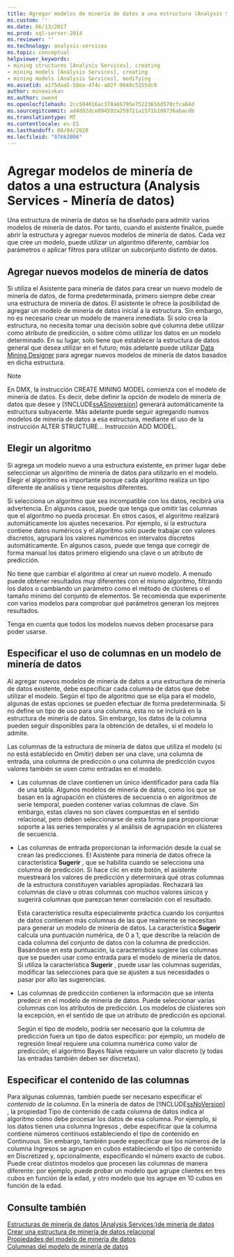 ```yaml
---
title: Agregar modelos de minería de datos a una estructura (Analysis Services-minería de datos) | Microsoft Docs
ms.custom: ''
ms.date: 06/13/2017
ms.prod: sql-server-2014
ms.reviewer: ''
ms.technology: analysis-services
ms.topic: conceptual
helpviewer_keywords:
- mining structures [Analysis Services], creating
- mining models [Analysis Services], creating
- mining models [Analysis Services], modifying
ms.assetid: a175daa5-58ea-474c-a82f-9648c5155dc8
author: minewiskan
ms.author: owend
ms.openlocfilehash: 2cc504016ac378a66795e7522365bd570cfca84d
ms.sourcegitcommit: ad4d92dce894592a259721a1571b1d8736abacdb
ms.translationtype: MT
ms.contentlocale: es-ES
ms.lasthandoff: 08/04/2020
ms.locfileid: "87663806"
---
```

# <a name="add-mining-models-to-a-structure-analysis-services---data-mining"></a>Agregar modelos de minería de datos a una estructura (Analysis Services - Minería de datos)
  Una estructura de minería de datos se ha diseñado para admitir varios modelos de minería de datos. Por tanto, cuando el asistente finalice, puede abrir la estructura y agregar nuevos modelos de minería de datos. Cada vez que cree un modelo, puede utilizar un algoritmo diferente, cambiar los parámetros o aplicar filtros para utilizar un subconjunto distinto de datos.  
  
## <a name="adding-new-mining-models"></a>Agregar nuevos modelos de minería de datos  
 Si utiliza el Asistente para minería de datos para crear un nuevo modelo de minería de datos, de forma predeterminada, primero siempre debe crear una estructura de minería de datos. El asistente le ofrece la posibilidad de agregar un modelo de minería de datos inicial a la estructura. Sin embargo, no es necesario crear un modelo de manera inmediata. Si solo crea la estructura, no necesita tomar una decisión sobre qué columna debe utilizar como atributo de predicción, o sobre cómo utilizar los datos en un modelo determinado. En su lugar, solo tiene que establecer la estructura de datos general que desea utilizar en el futuro; más adelante puede utilizar [Data Mining Designer](data-mining-designer.md) para agregar nuevos modelos de minería de datos basados en dicha estructura.  
  
> [!NOTE]  
>  En DMX, la instrucción CREATE MINING MODEL comienza con el modelo de minería de datos. Es decir, debe definir la opción de modelo de minería de datos que desee y [!INCLUDE[ssASnoversion](../../includes/ssasnoversion-md.md)] generará automáticamente la estructura subyacente. Más adelante puede seguir agregando nuevos modelos de minería de datos a esa estructura, mediante el uso de la instrucción ALTER STRUCTURE... Instrucción ADD MODEL.  
  
## <a name="choosing-an-algorithm"></a>Elegir un algoritmo  
 Si agrega un modelo nuevo a una estructura existente, en primer lugar debe seleccionar un algoritmo de minería de datos para utilizarlo en el modelo. Elegir el algoritmo es importante porque cada algoritmo realiza un tipo diferente de análisis y tiene requisitos diferentes.  
  
 Si selecciona un algoritmo que sea incompatible con los datos, recibirá una advertencia. En algunos casos, puede que tenga que omitir las columnas que el algoritmo no pueda procesar. En otros casos, el algoritmo realizará automáticamente los ajustes necesarios. Por ejemplo, si la estructura contiene datos numéricos y el algoritmo solo puede trabajar con valores discretos, agrupará los valores numéricos en intervalos discretos automáticamente. En algunos casos, puede que tenga que corregir de forma manual los datos primero eligiendo una clave o un atributo de predicción.  
  
 No tiene que cambiar el algoritmo al crear un nuevo modelo. A menudo puede obtener resultados muy diferentes con el mismo algoritmo, filtrando los datos o cambiando un parámetro como el método de clústeres o el tamaño mínimo del conjunto de elementos. Se recomienda que experimente con varios modelos para comprobar qué parámetros generan los mejores resultados.  
  
 Tenga en cuenta que todos los modelos nuevos deben procesarse para poder usarse.  
  
## <a name="specifying-the-usage-of-columns-in-a-new-mining-model"></a>Especificar el uso de columnas en un modelo de minería de datos  
 Al agregar nuevos modelos de minería de datos a una estructura de minería de datos existente, debe especificar cada columna de datos que debe utilizar el modelo. Según el tipo de algoritmo que se elija para el modelo, algunas de estas opciones se pueden efectuar de forma predeterminada. Si no define un tipo de uso para una columna, esta no se incluirá en la estructura de minería de datos. Sin embargo, los datos de la columna pueden seguir disponibles para la obtención de detalles, si el modelo lo admite.  
  
 Las columnas de la estructura de minería de datos que utiliza el modelo (si no está establecido en Omitir) deben ser una clave, una columna de entrada, una columna de predicción o una columna de predicción cuyos valores también se usen como entradas en el modelo.  
  
-   Las columnas de clave contienen un único identificador para cada fila de una tabla. Algunos modelos de minería de datos, como los que se basan en la agrupación en clústeres de secuencia o en algoritmos de serie temporal, pueden contener varias columnas de clave. Sin embargo, estas claves no son claves compuestas en el sentido relacional, pero deben seleccionarse de esta forma para proporcionar soporte a las series temporales y al análisis de agrupación en clústeres de secuencia.  
  
-   Las columnas de entrada proporcionan la información desde la cual se crean las predicciones. El Asistente para minería de datos ofrece la característica **Sugerir** , que se habilita cuando se selecciona una columna de predicción. Si hace clic en este botón, el asistente muestreará los valores de predicción y determinará qué otras columnas de la estructura constituyen variables apropiadas. Rechazará las columnas de clave u otras columnas con muchos valores únicos y sugerirá columnas que parezcan tener correlación con el resultado.  
  
     Esta característica resulta especialmente práctica cuando los conjuntos de datos contienen más columnas de las que realmente se necesitan para generar un modelo de minería de datos. La característica **Sugerir** calcula una puntuación numérica, de 0 a 1, que describe la relación de cada columna del conjunto de datos con la columna de predicción. Basándose en esta puntuación, la característica sugiere las columnas que se pueden usar como entrada para el modelo de minería de datos. Si utiliza la característica **Sugerir** , puede usar las columnas sugeridas, modificar las selecciones para que se ajusten a sus necesidades o pasar por alto las sugerencias.  
  
-   Las columnas de predicción contienen la información que se intenta predecir en el modelo de minería de datos. Puede seleccionar varias columnas con los atributos de predicción. Los modelos de clústeres son la excepción, en el sentido de que un atributo de predicción es opcional.  
  
     Según el tipo de modelo, podría ser necesario que la columna de predicción fuera un tipo de datos específico: por ejemplo, un modelo de regresión lineal requiere una columna numérica como valor de predicción; el algoritmo Bayes Naïve requiere un valor discreto (y todas las entradas también deben ser discretas).  
  
## <a name="specifying-column-content"></a>Especificar el contenido de las columnas  
 Para algunas columnas, también puede ser necesario especificar el *contenido de la columna*. En la minería de datos de [!INCLUDE[ssNoVersion](../../includes/ssnoversion-md.md)] , la propiedad Tipo de contenido de cada columna de datos indica al algoritmo cómo debe procesar los datos de esa columna. Por ejemplo, si los datos tienen una columna Ingresos , debe especificar que la columna contiene números continuos estableciendo el tipo de contenido en Continuous. Sin embargo, también puede especificar que los números de la columna Ingresos se agrupen en cubos estableciendo el tipo de contenido en Discretized y, opcionalmente, especificando el número exacto de cubos. Puede crear distintos modelos que procesen las columnas de manera diferente: por ejemplo, puede probar un modelo que agrupe clientes en tres cubos en función de la edad, y otro modelo que los agrupe en 10 cubos en función de la edad.  
  
## <a name="see-also"></a>Consulte también  
 [Estructuras de minería de datos &#40;Analysis Services:&#41;de minería de datos](mining-structures-analysis-services-data-mining.md)   
 [Crear una estructura de minería de datos relacional](create-a-relational-mining-structure.md)   
 [Propiedades del modelo de minería de datos](mining-model-properties.md)   
 [Columnas del modelo de minería de datos](mining-model-columns.md)  
  
  
